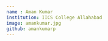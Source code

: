 ```yaml
---
name : Aman Kumar
institution: IICS College Allahabad
image: amankumar.jpg
github: amankumarp
---
```

